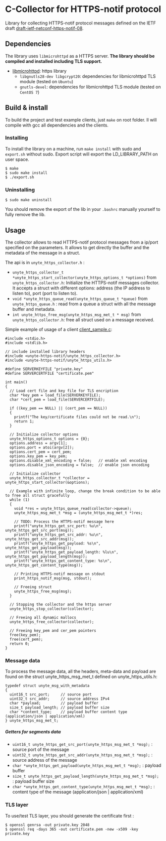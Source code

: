 # C-Collector for HTTPS-notif protocol
Library for collecting HTTPS-notif protocol messages defined on the IETF draft [draft-ietf-netconf-https-notif-08](https://datatracker.ietf.org/doc/html/draft-ietf-netconf-https-notif-08).

## Dependencies
The library uses `libmicrohttpd` as a HTTPS server. **The library should be compiled and installed including TLS support.**

- [libmicrohttpd](https://www.gnu.org/software/libmicrohttpd/): https library
    - `libgnutls28-dev libgcrypt20`: dependencies for libmicrohttpd TLS module (tested on `Ubuntu`)
    - `gnutls-devel`: dependencies for libmicrohttpd TLS module (tested on `CentOS 7`)

## Build & install 
To build the project and test example clients, just `make` on root folder. Il will compile with gcc all dependencies and the clients.

### Installing
To install the library on a machine, run `make install` with sudo and `export.sh` without sudo. Export script will export the LD_LIBRARY_PATH on user space.
```
$ make
$ sudo make install
$ ./export.sh
```

### Uninstalling
```
$ sudo make uninstall
```
You should remove the export of the lib in your `.bashrc` manually yourself to fully remove the lib.

## Usage
The collector allows to read HTTPS-notif protocol messages from a ip/port specified on the parameters. It allows to get directly the buffer and the metadata of the message in a struct.

The api is in `unyte_https_collector.h` :
- `unyte_https_collector_t *unyte_https_start_collector(unyte_https_options_t *options)` from `unyte_https_collector.h`: Initialize the HTTPS-notif messages collector. It accepts a struct with different options: address (the IP address to listen to), port (port to listen to).
- `void *unyte_https_queue_read(unyte_https_queue_t *queue)` from `unyte_https_queue.h` : read from a queue a struct with all the message buffer and metadata.
- `int unyte_https_free_msg(unyte_https_msg_met_t * msg)` from `unyte_https_collector.h`: free all struct used on a message received.

Simple example of usage of a client [client_sample.c](examples/client_sample.c):
```
#include <stdio.h>
#include <stdlib.h>

// include installed library headers
#include <unyte-https-notif/unyte_https_collector.h>
#include <unyte-https-notif/unyte_https_utils.h>

#define SERVERKEYFILE "private.key"
#define SERVERCERTFILE "certificate.pem"

int main()
{
  // Load cert file and key file for TLS encription
  char *key_pem = load_file(SERVERKEYFILE);
  char *cert_pem = load_file(SERVERCERTFILE);

  if ((key_pem == NULL) || (cert_pem == NULL))
  {
    printf("The key/certificate files could not be read.\n");
    return 1;
  }

  // Initialize collector options
  unyte_https_options_t options = {0};
  options.address = argv[1];
  options.port = atoi(argv[2]);
  options.cert_pem = cert_pem;
  options.key_pem = key_pem;
  options.disable_xml_encoding = false;   // enable xml encoding
  options.disable_json_encoding = false;  // enable json encoding

  // Initialize collector
  unyte_https_collector_t *collector = unyte_https_start_collector(&options);

  // Example with infinite loop, change the break condition to be able to free all struct gracefully
  while (1)
  {
    void *res = unyte_https_queue_read(collector->queue);
    unyte_https_msg_met_t *msg = (unyte_https_msg_met_t *)res;

    // TODO: Process the HTTPS-notif message here
    printf("unyte_https_get_src_port: %u\n", unyte_https_get_src_port(msg));
    printf("unyte_https_get_src_addr: %u\n", unyte_https_get_src_addr(msg));
    printf("unyte_https_get_payload: %s\n", unyte_https_get_payload(msg));
    printf("unyte_https_get_payload_length: %lu\n", unyte_https_get_payload_length(msg));
    printf("unyte_https_get_content_type: %s\n", unyte_https_get_content_type(msg));

    // Printing HTTPS-notif message on stdout
    print_https_notif_msg(msg, stdout);

    // Freeing struct
    unyte_https_free_msg(msg);
  }

  // Stopping the collector and the https server
  unyte_https_stop_collector(collector);

  // Freeing all dynamic mallocs
  unyte_https_free_collector(collector);

  // Freeing key_pem and cer_pem pointers
  free(key_pem);
  free(cert_pem);
  return 0;
}
```

### Message data
To process the message data, all the headers, meta-data and payload are found on the struct unyte_https_msg_met_t defined on unyte_https_utils.h:
```
typedef struct unyte_msg_with_metadata
{
  uint16_t src_port;     // source port
  uint32_t src_addr;     // source address IPv4
  char *payload;         // payload buffer
  size_t payload_length; // payload buffer size
  char *content_type;    // payload buffer content type (application/json | application/xml)
} unyte_https_msg_met_t;
```
##### Getters for segments data
- `uint16_t unyte_https_get_src_port(unyte_https_msg_met_t *msg);` : source port of the message
- `uint32_t unyte_https_get_src_addr(unyte_https_msg_met_t *msg);` : source address of the message
- `char *unyte_https_get_payload(unyte_https_msg_met_t *msg);` : payload buffer
- `size_t unyte_https_get_payload_length(unyte_https_msg_met_t *msg);` : payload buffer size
- `char *unyte_https_get_content_type(unyte_https_msg_met_t *msg);` : content type of the message (application/json | application/xml)

### TLS layer
To use/test TLS layer, you should generate the certificate first :
```
$ openssl genrsa -out private.key 2048
$ openssl req -days 365 -out certificate.pem -new -x509 -key private.key
```
